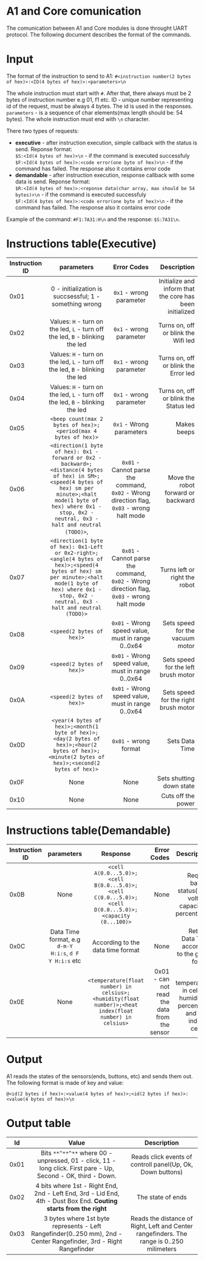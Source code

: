 # A1 and Core comunication
The comunication between A1 and Core modules is done throught UART protocol. The following document describes the format of the commands.

# Input
The format of the instruction to send to A1:
`#<instruction number(2 bytes of hex)>:<ID(4 bytes of hex)>:<parameters>\n`

The whole instruction must start with `#`. After that, there always must be 2 bytes of instruction number e.g 01, f1 etc. ID - unique number representing id of the request, must be always 4 bytes. The id is used in the responses. `parameters` - is a sequence of char elements(max length should be: 54 bytes). The whole instruction must end with `\n` character.

There two types of requests: 
* **executive** - after instruction execution, simple callback with the status is send. Reponse format:</br>
   `$S:<Id(4 bytes of hex)>\n` - if the command is executed successfuly</br>
   `$F:<Id(4 bytes of hex)>:<code error(one byte of hex)>\n` - if the command has failed. The response also it contains error code
* **demandable** - after instruction execution, response callback with some data is send. Reponse format:</br>
  `$R:<Id(4 bytes of hex)>:<reponse data(char array, max should be 54 bytes)>\n` - if the command is executed successfuly</br>
  `$F:<Id(4 bytes of hex)>:<code error(one byte of hex)>\n` - if the command has failed. The response also it contains error code

Example of the command: `#F1:7A31:H\n` and the response: `$S:7A31\n`.

# Instructions table(Executive)
| Instruction ID  |      parameters      |    Error Codes    |     Description      |
|-----------------|:--------------------:|:-----------------:|---------------------:|
| 0x01 | 0 - initialization is succsessful; 1 - something wrong| `0x1` - wrong parameter | Initialize and inform that the core has been initialized |
| 0x02 |  Values: `H` - turn on the led, `L` - turn off the led, `B` - blinking the led | `0x1` - wrong parameter | Turns on, off or blink the Wifi led |
| 0x03 |  Values: `H` - turn on the led, `L` - turn off the led, `B` - blinking the led | `0x1` - wrong parameter | Turns on, off or blink the Error led |
| 0x04 |  Values: `H` - turn on the led, `L` - turn off the led, `B` - blinking the led | `0x1` - wrong parameter | Turns on, off or blink the Status led |
| 0x05 | `<beep count(max 2 bytes of hex)>;<period(max 4 bytes of hex)>` | `0x1` - Wrong parameters | Makes beeps |
| 0x06 | `<direction(1 byte of hex): 0x1 - forward or 0x2 - backward>;<distance(4 bytes of hex) in SM>;<speed(4 bytes of hex) sm per minute>;<halt mode(1 byte of hex) where 0x1 - stop, 0x2 - neutral, 0x3 - halt and neutral (TODO)>`, | `0x01` - Cannot parse the command, `0x02` - Wrong direction flag, `0x03` - wrong halt mode | Move the robot forward or backward |
| 0x07 | `<direction(1 byte of hex): 0x1-Left or 0x2-right>;<angle(4 bytes of hex)>;<speed(4 bytes of hex) sm per minute>;<halt mode(1 byte of hex) where 0x1 - stop, 0x2 - neutral, 0x3 - halt and neutral (TODO)>` | `0x01` - Cannot parse the command, `0x02` - Wrong direction flag, `0x03` - wrong halt mode | Turns left or right the robot |
| 0x08 | `<speed(2 bytes of hex)>` | `0x01` - Wrong speed value, must in range 0..0x64 | Sets speed for the vacuum motor |
| 0x09 | `<speed(2 bytes of hex)>` | `0x01` - Wrong speed value, must in range 0..0x64 | Sets speed for the left brush motor |
| 0x0A | `<speed(2 bytes of hex)>` | `0x01` - Wrong speed value, must in range 0..0x64 | Sets speed for the right brush motor |
| 0x0D | `<year(4 bytes of hex)>;<month(1 byte of hex)>;<day(2 bytes of hex)>;<hour(2 bytes of hex)>;<minute(2 bytes of hex)>;<second(2 bytes of hex)>` | `0x01` - wrong format | Sets Data Time |
| 0x0F | None | None | Sets shutting down state |
| 0x10 | None | None | Cuts off the power |

# Instructions table(Demandable)
| Instruction ID  |      parameters      |      Response      |    Error Codes    |    Description      |
|-----------------|:--------------------:|:------------------:|------------------:|--------------------:|
|       0x0B      |         None         | `<cell A(0.0...5.0)>;<cell B(0.0...5.0)>;<cell C(0.0...5.0)>;<cell D(0.0...5.0)>;<capacity (0...100)>` | None | Request battery status(cells voltage, capacity in percentage) |
|       0x0C      |  Data Time format, e.g `d-m-Y H:i:s`, `d F Y H:i:s` etc | According to the data time format | None | Returns Data Time according to the given format |
|       0x0E      |         None         | `<temperature(float number) in celsius>;<humidity(float number)>;<heat index(float number) in celsius>` | 0x01 - can not read the data from the sensor | Gets temperature in celsius, humidity in percentege and heat index in celsius |

# Output
A1 reads the states of the sensors(ends, buttons, etc) and sends them out. The following format is made of key and value:

`@<id(2 bytes if hex)>:<value(4 bytes of hex)>;<id(2 bytes if hex)>:<value(4 bytes of hex)>\n`

# Output table
|  Id  |              Value            |                     Description                    |
|------|:-----------------------------:|:--------------------------------------------------:|
| 0x01 | Bits `**^**^**` where 00 - unpressed, 01 - click, 11 - long click. First pare - Up, Second - OK, third - Down. | Reads click events of controll panel(Up, Ok, Down buttons) |
| 0x02 | 4 bits where 1st - Right End, 2nd - Left End, 3rd - Lid End, 4th - Dust Box End. __Couting starts from the right__ | The state of ends |
| 0x03 | 3 bytes where 1st byte represents - Left Rangefinder(0..250 mm), 2nd - Center Rangefinder, 3rd - Right Rangefinder | Reads the distance of Right, Left and Center rangefinders. The range is 0..250 milimeters | 
